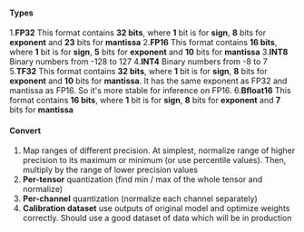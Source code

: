 #### Types
1.**FP32**
This format contains **32 bits**, where **1** bit is for **sign**, **8** bits for **exponent** and **23** bits for **mantissa**
2.**FP16**
This format contains **16 bits**, where **1** bit is for **sign**, **5** bits for **exponent** and **10** bits for **mantissa**
3.**INT8**
Binary numbers from -128 to 127
4.**INT4**
Binary numbers from -8 to 7
5.**TF32**
This format contains **32 bits**, where **1** bit is for **sign**, **8** bits for **exponent** and **10** bits for **mantissa**. It has the same exponent as FP32 and mantissa as FP16. So it's more stable for inference on FP16.
6.**Bfloat16**
This format contains **16 bits**, where **1** bit is for **sign**, **8** bits for **exponent** and **7** bits for **mantissa**

#### Convert
1. Map ranges of different precision. At simplest, normalize range of higher precision to its maximum or minimum (or use percentile values). Then, multiply by the range of lower precision values
2. **Per-tensor** quantization (find min / max of the whole tensor and normalize)
3. **Per-channel** quantization (normalize each channel separately)
4. **Calibration dataset** use outputs of original model and optimize weights correctly. Should use a good dataset of data which will be in production
